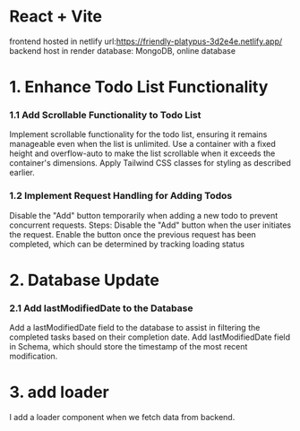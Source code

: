 # React + Vite

frontend hosted in netlify
url:https://friendly-platypus-3d2e4e.netlify.app/
backend host in render
database: MongoDB, online database

# 1. Enhance Todo List Functionality

### 1.1 Add Scrollable Functionality to Todo List

Implement scrollable functionality for the todo list, ensuring it remains manageable even when the list is unlimited.
Use a container with a fixed height and overflow-auto to make the list scrollable when it exceeds the container's dimensions.
Apply Tailwind CSS classes for styling as described earlier.

### 1.2 Implement Request Handling for Adding Todos

Disable the "Add" button temporarily when adding a new todo to prevent concurrent requests.
Steps:
Disable the "Add" button when the user initiates the request.
Enable the button once the previous request has been completed, which can be determined by tracking loading status

# 2. Database Update

### 2.1 Add lastModifiedDate to the Database

Add a lastModifiedDate field to the database to assist in filtering the completed tasks based on their completion date. Add lastModifiedDate field in Schema, which should store the timestamp of the most recent modification.

# 3. add loader

I add a loader component when we fetch data from backend.
